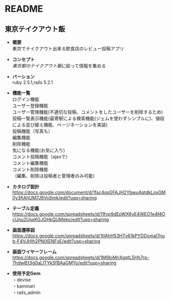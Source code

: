 # README

## 東京テイクアウト飯

* **概要**
<br>東京でテイクアウト出来る飲食店のレビュー投稿アプリ

* **コンセプト**
<br>*東京都のテイクアウト飯*に絞って情報を集める

* **バーション**
<br>ruby 2.5.1,rails 5.2.1

* **機能一覧**
<br>ログイン機能
<br>ユーザー登録機能
<br>ユーザー管理機能(不適切な投稿、コメントをしたユーザーを削除するため)
<br>投稿一覧表示機能(最寄駅による検索機能(ジェムを使わずシンプルに)、値段による並び替え機能、ページネーションを実装)
<br>投稿機能（写真も）
<br>編集機能
<br>削除機能
<br>気になる機能(お気に入り)
<br>コメント投稿機能（ajaxで）
<br>コメント編集機能
<br>コメント削除機能
<br>（編集、削除は投稿者と管理者のみ可能）


* **カタログ設計**
https://docs.google.com/document/d/1fsc4qsGFAJH2Ybwu4qtdkLoxGM0y3fiAhUM7J8VoSmk/edit?usp=sharing

* **テーブル定義**
https://docs.google.com/spreadsheets/d/11fvp9dEpWX6yE4WEO1e4f4OcUnu2UjwKGJGHkQUMeko/edit?usp=sharing

* **画面遷移図**
https://docs.google.com/spreadsheets/d/1tlAhH53HTv61kPYDDomal7nub-F4VJHIh2PNIXENFsE/edit?usp=sharing

* **画面ワイヤーフレーム**
https://docs.google.com/spreadsheets/d/1Ml8oMnXgqtL5Hh7rp-7hdwIEt3g0aLITYkSfBAaGMYo/edit?usp=sharing

* **使用予定Gem**
<br>・devise
<br>・kaminari
<br>・rails_admin


